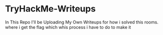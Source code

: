 # TryHackMe-Writeups
In This Repo I'll be Uploading My Own Writeups for how i solved this rooms. where i get the flag which whis process i have to do to make it

